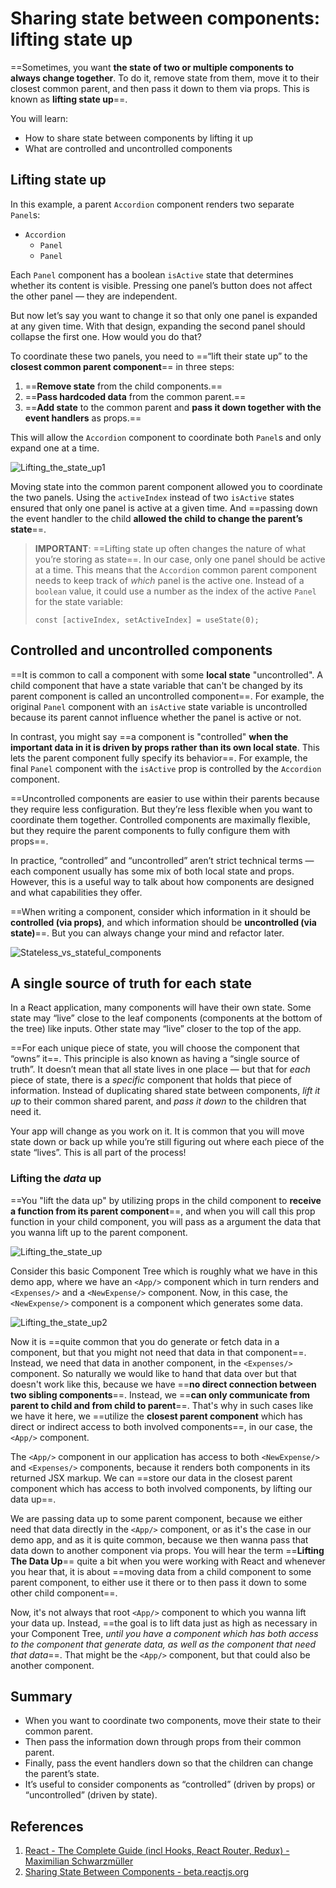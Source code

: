 # Sharing state between components: lifting state up

==Sometimes, you want **the state of two or multiple components to always change together**. To do it, remove state from them, move it to their closest common parent, and then pass it down to them via props. This is known as **lifting state up**==.

You will learn:

- How to share state between components by lifting it up
- What are controlled and uncontrolled components

## Lifting state up

In this example, a parent `Accordion` component renders two separate `Panel`s:

- `Accordion`
  - `Panel`
  - `Panel`

Each `Panel` component has a boolean `isActive` state that determines whether its content is visible. Pressing one panel’s button does not affect the other panel — they are independent.

But now let’s say you want to change it so that only one panel is expanded at any given time. With that design, expanding the second panel should collapse the first one. How would you do that?

To coordinate these two panels, you need to ==“lift their state up” to the **closest common parent component**== in three steps:

1. ==**Remove state** from the child components.==
2. ==**Pass hardcoded data** from the common parent.==
3. ==**Add state** to the common parent and **pass it down together with the event handlers** as props.==

This will allow the `Accordion` component to coordinate both `Panel`s and only expand one at a time.

![Lifting_the_state_up1](../../img/Lifting_the_state_up1.jpg)

Moving state into the common parent component allowed you to coordinate the two panels. Using the `activeIndex` instead of two `isActive` states ensured that only one panel is active at a given time. And ==passing down the event handler to the child **allowed the child to change the parent’s state**==.

> **IMPORTANT**: ==Lifting state up often changes the nature of what you’re storing as state==. In our case, only one panel should be active at a time. This means that the `Accordion` common parent component needs to keep track of *which* panel is the active one. Instead of a `boolean` value, it could use a number as the index of the active `Panel` for the state variable:
>
> ```react
> const [activeIndex, setActiveIndex] = useState(0);
> ```

## Controlled and uncontrolled components

==It is common to call a component with some **local state** "uncontrolled". A child component that have a state variable that can't be changed by its parent component is called an uncontrolled component==. For example, the original `Panel` component with an `isActive` state variable is uncontrolled because its parent cannot influence whether the panel is active or not.

In contrast, you might say ==a component is "controlled" **when the important data in it is driven by props rather than its own local state**. This lets the parent component fully specify its behavior==. For example, the final `Panel` component with the `isActive` prop is controlled by the `Accordion` component.

==Uncontrolled components are easier to use within their parents because they require less configuration. But they’re less flexible when you want to coordinate them together. Controlled components are maximally flexible, but they require the parent components to fully configure them with props==.

In practice, “controlled” and “uncontrolled” aren’t strict technical terms — each component usually has some mix of both local state and props. However, this is a useful way to talk about how components are designed and what capabilities they offer.

==When writing a component, consider which information in it should be **controlled (via props)**, and which information should be **uncontrolled (via state)**==. But you can always change your mind and refactor later.

![Stateless_vs_stateful_components](../../img/Stateless_vs_stateful_components.jpg)

## A single source of truth for each state

In a React application, many components will have their own state. Some state may “live” close to the leaf components (components at the bottom of the tree) like inputs. Other state may “live” closer to the top of the app.

==For each unique piece of state, you will choose the component that “owns” it==. This principle is also known as having a “single source of truth”. It doesn’t mean that all state lives in one place — but that for *each* piece of state, there is a *specific* component that holds that piece of information. Instead of duplicating shared state between components, *lift it up* to their common shared parent, and *pass it down* to the children that need it.

Your app will change as you work on it. It is common that you will move state down or back up while you’re still figuring out where each piece of the state “lives”. This is all part of the process!

### Lifting the _data_ up

==You "lift the data up" by utilizing props in the child component to **receive a function from its parent component**==, and when you will call this prop function in your child component, you will pass as a argument the data that you wanna lift up to the parent component.

![Lifting_the_state_up](../../img/Lifting_the_state_up.jpg)

Consider this basic Component Tree which is roughly what we have in this demo app, where we have an `<App/>` component which in turn renders and `<Expenses/>` and a `<NewExpense/>` component. Now, in this case, the `<NewExpense/>` component is a component which generates some data.

![Lifting_the_state_up2](../../img/Lifting_the_state_up2.jpg)

Now it is ==quite common that you do generate or fetch data in a component, but that you might not need that data in that component==. Instead, we need that data in another component, in the `<Expenses/>` component. So naturally we would like to hand that data over but that doesn't work like this, because we have ==**no direct connection between two sibling components**==. Instead, we ==**can only communicate from parent to child and from child to parent**==. That's why in such cases like we have it here, we ==utilize the **closest parent component** which has direct or indirect access to both involved components==, in our case, the `<App/>` component.

The `<App/>` component in our application has access to both `<NewExpense/>` and `<Expenses/>` components, because it renders both components in its returned JSX markup. We can ==store our data in the closest parent component which has access to both involved components, by lifting our data up==.

We are passing data up to some parent component, because we either need that data directly in the `<App/>` component, or as it's the case in our demo app, and as it is quite common, because we then wanna pass that data down to another component via props. You will hear the term ==**Lifting The Data Up**== quite a bit when you were working with React and whenever you hear that, it is about ==moving data from a child component to some parent component, to either use it there or to then pass it down to some other child component==.

Now, it's not always that root `<App/>` component to which you wanna lift your data up. Instead, ==the goal is to lift data just as high as necessary in your Component Tree, _until you have a component which has both access to the component that generate data, as well as the component that need that data_==. That might be the `<App/>` component, but that could also be another component.

## Summary

- When you want to coordinate two components, move their state to their common parent.
- Then pass the information down through props from their common parent.
- Finally, pass the event handlers down so that the children can change the parent’s state.
- It’s useful to consider components as “controlled” (driven by props) or “uncontrolled” (driven by state).

## References

1. [React - The Complete Guide (incl Hooks, React Router, Redux) - Maximilian Schwarzmüller](https://www.udemy.com/course/react-the-complete-guide-incl-redux/)
1. [Sharing State Between Components - beta.reactjs.org](https://beta.reactjs.org/learn/sharing-state-between-components)
